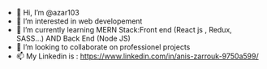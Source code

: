 - 👋 Hi, I’m @azar103
- 👀 I’m interested in web developement
- 🌱 I’m currently learning MERN Stack:Front end (React js , Redux, SASS...) AND Back End (Node JS)
- 💞️ I’m looking to collaborate on professionel projects
- 📫 My Linkedin is : https://www.linkedin.com/in/anis-zarrouk-9750a599/

<!---
azar103/azar103 is a ✨ special ✨ repository because its `README.md` (this file) appears on your GitHub profile.
You can click the Preview link to take a look at your changes.
--->
